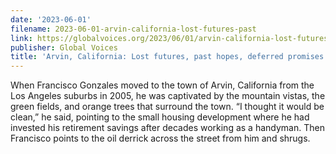 ```yaml
---
date: '2023-06-01'
filename: 2023-06-01-arvin-california-lost-futures-past
link: https://globalvoices.org/2023/06/01/arvin-california-lost-futures-past-hopes-deferred-promises/
publisher: Global Voices
title: 'Arvin, California: Lost futures, past hopes, deferred promises'
---
```


When Francisco Gonzales moved to the town of Arvin, California from the Los Angeles suburbs in 2005, he was captivated by the mountain vistas, the green fields, and orange trees that surround the town. “I thought it would be clean,” he said, pointing to the small housing development where he had invested his retirement savings after decades working as a handyman. Then Francisco points to the oil derrick across the street from him and shrugs.
